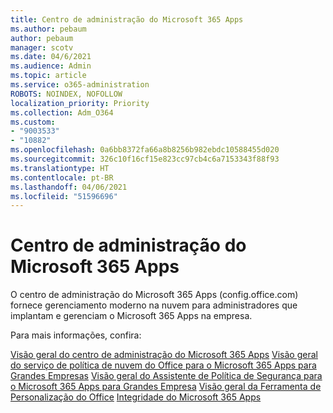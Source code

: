 ```yaml
---
title: Centro de administração do Microsoft 365 Apps
ms.author: pebaum
author: pebaum
manager: scotv
ms.date: 04/6/2021
ms.audience: Admin
ms.topic: article
ms.service: o365-administration
ROBOTS: NOINDEX, NOFOLLOW
localization_priority: Priority
ms.collection: Adm_O364
ms.custom:
- "9003533"
- "10882"
ms.openlocfilehash: 0a6bb8372fa66a8b8256b982ebdc10588455d020
ms.sourcegitcommit: 326c10f16cf15e823cc97cb4c6a7153343f88f93
ms.translationtype: HT
ms.contentlocale: pt-BR
ms.lasthandoff: 04/06/2021
ms.locfileid: "51596696"
---
```

# <a name="microsoft-365-apps-admin-center"></a>Centro de administração do Microsoft 365 Apps

O centro de administração do Microsoft 365 Apps (config.office.com) fornece gerenciamento moderno na nuvem para administradores que implantam e gerenciam o Microsoft 365 Apps na empresa. 

Para mais informações, confira:

[Visão geral do centro de administração do Microsoft 365 Apps](https://docs.microsoft.com/deployoffice/admincenter/overview)
[Visão geral do serviço de política de nuvem do Office para o Microsoft 365 Apps para Grandes Empresas](https://docs.microsoft.com/deployoffice/overview-office-cloud-policy-service)
[Visão geral do Assistente de Política de Segurança para o Microsoft 365 Apps para Grandes Empresa](https://docs.microsoft.com/deployoffice/overview-of-security-policy-advisor)
[Visão geral da Ferramenta de Personalização do Office](https://docs.microsoft.com/deployoffice/overview-of-the-office-customization-tool-for-click-to-run)
[Integridade do Microsoft 365 Apps](https://docs.microsoft.com/deployoffice/admincenter/microsoft-365-apps-health)